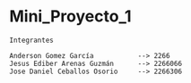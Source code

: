 # Mini_Proyecto_1

    Integrantes

    Anderson Gomez García           --> 2266
    Jesus Ediber Arenas Guzmán      --> 2266066 
    Jose Daniel Ceballos Osorio     --> 2266306

